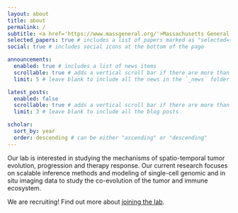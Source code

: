 ```yaml
---
layout: about
title: about
permalink: /
subtitle: <a href='https://www.massgeneral.org/'>Massachusetts General Hospital</a> | <a href='https://hms.harvard.edu/'>Harvard Medical School</a> | <a href='https://www.broadinstitute.org/'>Broad Institute of MIT and Harvard</a>
selected_papers: true # includes a list of papers marked as "selected={true}"
social: true # includes social icons at the bottom of the page

announcements:
  enabled: true # includes a list of news items
  scrollable: true # adds a vertical scroll bar if there are more than 3 news items
  limit: 5 # leave blank to include all the news in the `_news` folder

latest_posts:
  enabled: false
  scrollable: true # adds a vertical scroll bar if there are more than 3 new posts items
  limit: 3 # leave blank to include all the blog posts

scholar:
  sort_by: year
  order: descending # can be either "ascending" or "descending"
---
```


Our lab is interested in studying the mechanisms of spatio-temporal tumor evolution, progression and therapy response. Our current research focuses on scalable inference methods and modeling of single-cell genomic and in situ imaging data to study the co-evolution of the tumor and immune ecosystem.

We are recruiting! Find out more about [joining the lab](/join/).
